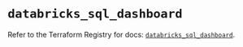 # `databricks_sql_dashboard`

Refer to the Terraform Registry for docs: [`databricks_sql_dashboard`](https://registry.terraform.io/providers/databricks/databricks/1.55.0/docs/resources/sql_dashboard).
